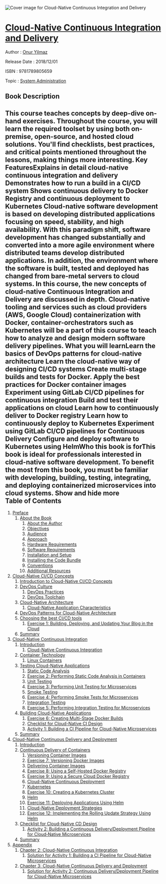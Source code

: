 ![Cover image for Cloud-Native Continuous Integration and Delivery](https://imgdetail.ebookreading.net/cover/cover/system_admin/EB9781789805659.jpg)

[Cloud-Native Continuous Integration and Delivery](https://ebookreading.net/view/book/Cloud-Native+Continuous+Integration+and+Delivery-EB9781789805659_1.html "Cloud-Native Continuous Integration and Delivery")
====================================================================================================================

Author : [Onur Yilmaz](https://ebookreading.net/search/author/Onur+Yilmaz)

Release Date : 2018/12/01

ISBN : 9781789805659

Topic : [System Administration](https://ebookreading.net/search/category/system-administration)

Book Description
-----------------

 This course teaches concepts by deep-dive on-hand exercises. Throughout the course, you will learn the required toolset by using both on-premise, open-source, and hosted cloud solutions. You'll find checklists, best practices, and critical points mentioned throughout the lessons, making things more interesting.
Key FeaturesExplains in detail cloud-native continuous integration and delivery  Demonstrates how to run a build in a CI/CD system  Shows continuous delivery to Docker Registry and continuous deployment to Kubernetes Cloud-native software development is based on developing distributed applications focusing on speed, stability, and high availability. With this paradigm shift, software development has changed substantially and converted into a more agile environment where distributed teams develop distributed applications. In addition, the environment where the software is built, tested and deployed has changed from bare-metal servers to cloud systems. In this course, the new concepts of cloud-native Continuous Integration and Delivery are discussed in depth. Cloud-native tooling and services such as cloud providers (AWS, Google Cloud) containerization with Docker, container-orchestrators such as Kubernetes will be a part of this course to teach how to analyze and design modern software delivery pipelines. 
What you will learnLearn the basics of DevOps patterns for cloud-native architecture  Learn the cloud-native way of designing CI/CD systems Create multi-stage builds and tests for Docker. Apply the best practices for Docker container images Experiment using GitLab CI/CD pipelines for continuous integration Build and test their applications on cloud Learn how to continuously deliver to Docker registry Learn how to continuously deploy to Kubernetes Experiment using GitLab CI/CD pipelines for Continuous Delivery  Configure and deploy software to Kubernetes using HelmWho this book is forThis book is ideal for professionals interested in cloud-native software development. To benefit the most from this book,  you must be familiar with developing, building, testing, integrating, and deploying containerized microservices into cloud systems.
        Show and hide more                
Table of Contents
-----------------

1. [Preface](https://ebookreading.net/view/book/Cloud-Native+Continuous+Integration+and+Delivery-EB9781789805659_3.html#_idParaDest-1)
    1. [About the Book](https://ebookreading.net/view/book/Cloud-Native+Continuous+Integration+and+Delivery-EB9781789805659_3.html#_idParaDest-2)
        1. [About the Author](https://ebookreading.net/view/book/Cloud-Native+Continuous+Integration+and+Delivery-EB9781789805659_3.html#_idParaDest-3)
        1. [Objectives](https://ebookreading.net/view/book/Cloud-Native+Continuous+Integration+and+Delivery-EB9781789805659_3.html#_idParaDest-4)
        1. [Audience](https://ebookreading.net/view/book/Cloud-Native+Continuous+Integration+and+Delivery-EB9781789805659_3.html#_idParaDest-5)
        1. [Approach](https://ebookreading.net/view/book/Cloud-Native+Continuous+Integration+and+Delivery-EB9781789805659_3.html#_idParaDest-6)
        1. [Hardware Requirements](https://ebookreading.net/view/book/Cloud-Native+Continuous+Integration+and+Delivery-EB9781789805659_3.html#_idParaDest-7)
        1. [Software Requirements](https://ebookreading.net/view/book/Cloud-Native+Continuous+Integration+and+Delivery-EB9781789805659_3.html#_idParaDest-8)
        1. [Installation and Setup](https://ebookreading.net/view/book/Cloud-Native+Continuous+Integration+and+Delivery-EB9781789805659_3.html#_idParaDest-9)
        1. [Installing the Code Bundle](https://ebookreading.net/view/book/Cloud-Native+Continuous+Integration+and+Delivery-EB9781789805659_3.html#_idParaDest-10)
        1. [Conventions](https://ebookreading.net/view/book/Cloud-Native+Continuous+Integration+and+Delivery-EB9781789805659_3.html#_idParaDest-11)
        1. [Additional Resources](https://ebookreading.net/view/book/Cloud-Native+Continuous+Integration+and+Delivery-EB9781789805659_3.html#_idParaDest-12)
1. [Cloud-Native CI/CD Concepts](https://ebookreading.net/view/book/Cloud-Native+Continuous+Integration+and+Delivery-EB9781789805659_4.html#_idParaDest-13)
    1. [Introduction to Cloud-Native CI/CD Concepts](https://ebookreading.net/view/book/Cloud-Native+Continuous+Integration+and+Delivery-EB9781789805659_4.html#_idParaDest-14)
    1. [DevOps Culture](https://ebookreading.net/view/book/Cloud-Native+Continuous+Integration+and+Delivery-EB9781789805659_4.html#_idParaDest-15)
        1. [DevOps Practices](https://ebookreading.net/view/book/Cloud-Native+Continuous+Integration+and+Delivery-EB9781789805659_4.html#_idParaDest-16)
        1. [DevOps Toolchain](https://ebookreading.net/view/book/Cloud-Native+Continuous+Integration+and+Delivery-EB9781789805659_4.html#_idParaDest-17)
    1. [Cloud-Native Architecture](https://ebookreading.net/view/book/Cloud-Native+Continuous+Integration+and+Delivery-EB9781789805659_4.html#_idParaDest-18)
        1. [Cloud-Native Application Characteristics](https://ebookreading.net/view/book/Cloud-Native+Continuous+Integration+and+Delivery-EB9781789805659_4.html#_idParaDest-19)
    1. [DevOps Patterns for Cloud-Native Architecture](https://ebookreading.net/view/book/Cloud-Native+Continuous+Integration+and+Delivery-EB9781789805659_4.html#_idParaDest-20)
    1. [Choosing the best CI/CD tools](https://ebookreading.net/view/book/Cloud-Native+Continuous+Integration+and+Delivery-EB9781789805659_4.html#_idParaDest-21)
        1. [Exercise 1: Building, Deploying, and Updating Your Blog in the Cloud](https://ebookreading.net/view/book/Cloud-Native+Continuous+Integration+and+Delivery-EB9781789805659_4.html#_idParaDest-22)
    1. [Summary](https://ebookreading.net/view/book/Cloud-Native+Continuous+Integration+and+Delivery-EB9781789805659_4.html#_idParaDest-23)
1. [Cloud-Native Continuous Integration](https://ebookreading.net/view/book/Cloud-Native+Continuous+Integration+and+Delivery-EB9781789805659_5.html#_idParaDest-24)
    1. [Introduction](https://ebookreading.net/view/book/Cloud-Native+Continuous+Integration+and+Delivery-EB9781789805659_5.html#_idParaDest-25)
        1. [Cloud-Native Continuous Integration](https://ebookreading.net/view/book/Cloud-Native+Continuous+Integration+and+Delivery-EB9781789805659_5.html#_idParaDest-26)
    1. [Container Technology](https://ebookreading.net/view/book/Cloud-Native+Continuous+Integration+and+Delivery-EB9781789805659_5.html#_idParaDest-27)
        1. [Linux Containers](https://ebookreading.net/view/book/Cloud-Native+Continuous+Integration+and+Delivery-EB9781789805659_5.html#_idParaDest-28)
    1. [Testing Cloud-Native Applications](https://ebookreading.net/view/book/Cloud-Native+Continuous+Integration+and+Delivery-EB9781789805659_5.html#_idParaDest-29)
        1. [Static Code Analysis](https://ebookreading.net/view/book/Cloud-Native+Continuous+Integration+and+Delivery-EB9781789805659_5.html#_idParaDest-30)
        1. [Exercise 2: Performing Static Code Analysis in Containers](https://ebookreading.net/view/book/Cloud-Native+Continuous+Integration+and+Delivery-EB9781789805659_5.html#_idParaDest-31)
        1. [Unit Testing](https://ebookreading.net/view/book/Cloud-Native+Continuous+Integration+and+Delivery-EB9781789805659_5.html#_idParaDest-32)
        1. [Exercise 3: Performing Unit Testing for Microservices](https://ebookreading.net/view/book/Cloud-Native+Continuous+Integration+and+Delivery-EB9781789805659_5.html#_idParaDest-33)
        1. [Smoke Testing](https://ebookreading.net/view/book/Cloud-Native+Continuous+Integration+and+Delivery-EB9781789805659_5.html#_idParaDest-34)
        1. [Exercise 4: Performing Smoke Tests for Microservices](https://ebookreading.net/view/book/Cloud-Native+Continuous+Integration+and+Delivery-EB9781789805659_5.html#_idParaDest-35)
        1. [Integration Testing](https://ebookreading.net/view/book/Cloud-Native+Continuous+Integration+and+Delivery-EB9781789805659_5.html#_idParaDest-36)
        1. [Exercise 5: Performing Integration Testing for Microservices](https://ebookreading.net/view/book/Cloud-Native+Continuous+Integration+and+Delivery-EB9781789805659_5.html#_idParaDest-37)
    1. [Building Cloud-Native Applications](https://ebookreading.net/view/book/Cloud-Native+Continuous+Integration+and+Delivery-EB9781789805659_5.html#_idParaDest-38)
        1. [Exercise 6: Creating Multi-Stage Docker Builds](https://ebookreading.net/view/book/Cloud-Native+Continuous+Integration+and+Delivery-EB9781789805659_5.html#_idParaDest-39)
        1. [Checklist for Cloud-Native CI Design](https://ebookreading.net/view/book/Cloud-Native+Continuous+Integration+and+Delivery-EB9781789805659_5.html#_idParaDest-40)
        1. [Activity 1: Building a CI Pipeline for Cloud-Native Microservices](https://ebookreading.net/view/book/Cloud-Native+Continuous+Integration+and+Delivery-EB9781789805659_5.html#_idParaDest-41)
    1. [Summary](https://ebookreading.net/view/book/Cloud-Native+Continuous+Integration+and+Delivery-EB9781789805659_5.html#_idParaDest-42)
1. [Cloud-Native Continuous Delivery and Deployment](https://ebookreading.net/view/book/Cloud-Native+Continuous+Integration+and+Delivery-EB9781789805659_6.html#_idParaDest-43)
    1. [Introduction](https://ebookreading.net/view/book/Cloud-Native+Continuous+Integration+and+Delivery-EB9781789805659_6.html#_idParaDest-44)
    1. [Continuous Delivery of Containers](https://ebookreading.net/view/book/Cloud-Native+Continuous+Integration+and+Delivery-EB9781789805659_6.html#_idParaDest-45)
        1. [Versioning Container Images](https://ebookreading.net/view/book/Cloud-Native+Continuous+Integration+and+Delivery-EB9781789805659_6.html#_idParaDest-46)
        1. [Exercise 7: Versioning Docker Images](https://ebookreading.net/view/book/Cloud-Native+Continuous+Integration+and+Delivery-EB9781789805659_6.html#_idParaDest-47)
        1. [Delivering Container Images](https://ebookreading.net/view/book/Cloud-Native+Continuous+Integration+and+Delivery-EB9781789805659_6.html#_idParaDest-48)
        1. [Exercise 8: Using a Self-Hosted Docker Registry](https://ebookreading.net/view/book/Cloud-Native+Continuous+Integration+and+Delivery-EB9781789805659_6.html#_idParaDest-49)
        1. [Exercise 9: Using a Secure Cloud Docker Registry](https://ebookreading.net/view/book/Cloud-Native+Continuous+Integration+and+Delivery-EB9781789805659_6.html#_idParaDest-50)
        1. [Cloud-Native Continuous Deployment](https://ebookreading.net/view/book/Cloud-Native+Continuous+Integration+and+Delivery-EB9781789805659_6.html#_idParaDest-51)
        1. [Kubernetes](https://ebookreading.net/view/book/Cloud-Native+Continuous+Integration+and+Delivery-EB9781789805659_6.html#_idParaDest-52)
        1. [Exercise 10: Creating a Kubernetes Cluster](https://ebookreading.net/view/book/Cloud-Native+Continuous+Integration+and+Delivery-EB9781789805659_6.html#_idParaDest-53)
        1. [Helm](https://ebookreading.net/view/book/Cloud-Native+Continuous+Integration+and+Delivery-EB9781789805659_6.html#_idParaDest-54)
        1. [Exercise 11: Deploying Applications Using Helm](https://ebookreading.net/view/book/Cloud-Native+Continuous+Integration+and+Delivery-EB9781789805659_6.html#_idParaDest-55)
        1. [Cloud-Native Deployment Strategies](https://ebookreading.net/view/book/Cloud-Native+Continuous+Integration+and+Delivery-EB9781789805659_6.html#_idParaDest-56)
        1. [Exercise 12: Implementing the Rolling Update Strategy Using Helm](https://ebookreading.net/view/book/Cloud-Native+Continuous+Integration+and+Delivery-EB9781789805659_6.html#_idParaDest-57)
    1. [Checklist for Cloud-Native CD Design](https://ebookreading.net/view/book/Cloud-Native+Continuous+Integration+and+Delivery-EB9781789805659_6.html#_idParaDest-58)
        1. [Activity 2: Building a Continuous Delivery/Deployment Pipeline for Cloud‑Native Microservices](https://ebookreading.net/view/book/Cloud-Native+Continuous+Integration+and+Delivery-EB9781789805659_6.html#_idParaDest-59)
    1. [Summary](https://ebookreading.net/view/book/Cloud-Native+Continuous+Integration+and+Delivery-EB9781789805659_6.html#_idParaDest-60)
1. [Appendix](https://ebookreading.net/view/book/Cloud-Native+Continuous+Integration+and+Delivery-EB9781789805659_7.html#_idParaDest-61)
    1. [Chapter 2: Cloud-Native Continuous Integration](https://ebookreading.net/view/book/Cloud-Native+Continuous+Integration+and+Delivery-EB9781789805659_7.html#_idParaDest-62)
        1. [Solution for Activity 1: Building a CI Pipeline for Cloud-Native Microservices](https://ebookreading.net/view/book/Cloud-Native+Continuous+Integration+and+Delivery-EB9781789805659_7.html#_idParaDest-63)
    1. [Chapter 3: Cloud-Native Continuous Delivery and Deployment](https://ebookreading.net/view/book/Cloud-Native+Continuous+Integration+and+Delivery-EB9781789805659_7.html#_idParaDest-64)
        1. [Solution for Activity 2: Continuous Delivery/Deployment Pipeline for Cloud-Native Microservices](https://ebookreading.net/view/book/Cloud-Native+Continuous+Integration+and+Delivery-EB9781789805659_7.html#_idParaDest-65)
